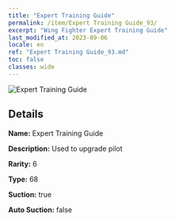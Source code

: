 ```yaml
---
title: "Expert Training Guide"
permalink: /item/Expert Training Guide_93/
excerpt: "Wing Fighter Expert Training Guide"
last_modified_at: 2023-09-06
locale: en
ref: "Expert Training Guide_93.md"
toc: false
classes: wide
---
```



 ![Expert Training Guide](/images/item/Expert_Training_Guide_p.png)



## Details

 **Name:** Expert Training Guide 

 **Description:** Used to upgrade pilot

 **Rarity:** 6 

 **Type:** 68 

 **Suction:** true 

 **Auto Suction:** false 


